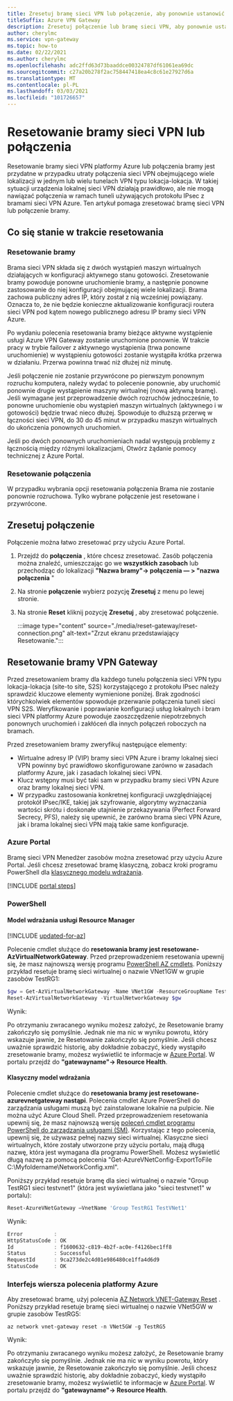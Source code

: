 ```yaml
---
title: Zresetuj bramę sieci VPN lub połączenie, aby ponownie ustanowić tunel IPsec
titleSuffix: Azure VPN Gateway
description: Zresetuj połączenie lub bramę sieci VPN, aby ponownie ustanowić tunele IPsec.
author: cherylmc
ms.service: vpn-gateway
ms.topic: how-to
ms.date: 02/22/2021
ms.author: cherylmc
ms.openlocfilehash: adc2ffd63d73baaddce00324787df61061ea69dc
ms.sourcegitcommit: c27a20b278f2ac758447418ea4c8c61e27927d6a
ms.translationtype: MT
ms.contentlocale: pl-PL
ms.lasthandoff: 03/03/2021
ms.locfileid: "101726657"
---
```

# <a name="reset-a-vpn-gateway-or-a-connection"></a>Resetowanie bramy sieci VPN lub połączenia

Resetowanie bramy sieci VPN platformy Azure lub połączenia bramy jest przydatne w przypadku utraty połączenia sieci VPN obejmującego wiele lokalizacji w jednym lub wielu tunelach VPN typu lokacja-lokacja. W takiej sytuacji urządzenia lokalnej sieci VPN działają prawidłowo, ale nie mogą nawiązać połączenia w ramach tuneli używających protokołu IPsec z bramami sieci VPN Azure. Ten artykuł pomaga zresetować bramę sieci VPN lub połączenie bramy.

## <a name="what-happens-during-a-reset"></a>Co się stanie w trakcie resetowania

### <a name="gateway-reset"></a>Resetowanie bramy

Brama sieci VPN składa się z dwóch wystąpień maszyn wirtualnych działających w konfiguracji aktywnego stanu gotowości. Zresetowanie bramy powoduje ponowne uruchomienie bramy, a następnie ponowne zastosowanie do niej konfiguracji obejmującej wiele lokalizacji. Brama zachowa publiczny adres IP, który został z nią wcześniej powiązany. Oznacza to, że nie będzie konieczne aktualizowanie konfiguracji routera sieci VPN pod kątem nowego publicznego adresu IP bramy sieci VPN Azure.

Po wydaniu polecenia resetowania bramy bieżące aktywne wystąpienie usługi Azure VPN Gateway zostanie uruchomione ponownie. W trakcie pracy w trybie failover z aktywnego wystąpienia (trwa ponowne uruchomienie) w wystąpieniu gotowości zostanie wystąpiła krótka przerwa w działaniu. Przerwa powinna trwać niż dłużej niż minutę.

Jeśli połączenie nie zostanie przywrócone po pierwszym ponownym rozruchu komputera, należy wydać to polecenie ponownie, aby uruchomić ponownie drugie wystąpienie maszyny wirtualnej (nową aktywną bramę). Jeśli wymagane jest przeprowadzenie dwóch rozruchów jednocześnie, to ponowne uruchomienie obu wystąpień maszyn wirtualnych (aktywnego i w gotowości) będzie trwać nieco dłużej. Spowoduje to dłuższą przerwę w łączności sieci VPN, do 30 do 45 minut w przypadku maszyn wirtualnych do ukończenia ponownych uruchomień.

Jeśli po dwóch ponownych uruchomieniach nadal występują problemy z łącznością między różnymi lokalizacjami, Otwórz żądanie pomocy technicznej z Azure Portal.

### <a name="connection-reset"></a>Resetowanie połączenia

W przypadku wybrania opcji resetowania połączenia Brama nie zostanie ponownie rozruchowa. Tylko wybrane połączenie jest resetowane i przywrócone.

## <a name="reset-a-connection"></a>Zresetuj połączenie

Połączenie można łatwo zresetować przy użyciu Azure Portal.

1. Przejdź do **połączenia** , które chcesz zresetować. Zasób połączenia można znaleźć, umieszczając go we **wszystkich zasobach** lub przechodząc do lokalizacji **"Nazwa bramy"-> połączenia — > "nazwa połączenia** "
1. Na stronie **połączenie** wybierz pozycję **Zresetuj** z menu po lewej stronie.
1. Na stronie **Reset** kliknij pozycję **Zresetuj** , aby zresetować połączenie.

   :::image type="content" source="./media/reset-gateway/reset-connection.png" alt-text="Zrzut ekranu przedstawiający Resetowanie.":::

## <a name="reset-a-vpn-gateway"></a>Resetowanie bramy VPN Gateway

Przed zresetowaniem bramy dla każdego tunelu połączenia sieci VPN typu lokacja-lokacja (site-to site, S2S) korzystającego z protokołu IPsec należy sprawdzić kluczowe elementy wymienione poniżej. Brak zgodności którychkolwiek elementów spowoduje przerwanie połączenia tuneli sieci VPN S2S. Weryfikowanie i poprawianie konfiguracji usług lokalnych i bram sieci VPN platformy Azure powoduje zaoszczędzenie niepotrzebnych ponownych uruchomień i zakłóceń dla innych połączeń roboczych na bramach.

Przed zresetowaniem bramy zweryfikuj następujące elementy:

* Wirtualne adresy IP (VIP) bramy sieci VPN Azure i bramy lokalnej sieci VPN powinny być prawidłowo skonfigurowane zarówno w zasadach platformy Azure, jak i zasadach lokalnej sieci VPN.
* Klucz wstępny musi być taki sam w przypadku bramy sieci VPN Azure oraz bramy lokalnej sieci VPN.
* W przypadku zastosowania konkretnej konfiguracji uwzględniającej protokół IPsec/IKE, takiej jak szyfrowanie, algorytmy wyznaczania wartości skrótu i doskonałe utajnienie przekazywania (Perfect Forward Secrecy, PFS), należy się upewnić, że zarówno brama sieci VPN Azure, jak i brama lokalnej sieci VPN mają takie same konfiguracje.

### <a name="azure-portal"></a><a name="portal"></a>Azure Portal

Bramę sieci VPN Menedżer zasobów można zresetować przy użyciu Azure Portal. Jeśli chcesz zresetować bramę klasyczną, zobacz kroki programu PowerShell dla [klasycznego modelu wdrażania](#resetclassic).

[!INCLUDE [portal steps](../../includes/vpn-gateway-reset-gw-portal-include.md)]

### <a name="powershell"></a><a name="ps"></a>PowerShell

#### <a name="resource-manager-deployment-model"></a>Model wdrażania usługi Resource Manager

[!INCLUDE [updated-for-az](../../includes/updated-for-az.md)]

Polecenie cmdlet służące do **resetowania bramy jest resetowane-AzVirtualNetworkGateway**. Przed przeprowadzeniem resetowania upewnij się, że masz najnowszą wersję programu [PowerShell AZ cmdlets](/powershell/module/az.network). Poniższy przykład resetuje bramę sieci wirtualnej o nazwie VNet1GW w grupie zasobów TestRG1:

```powershell
$gw = Get-AzVirtualNetworkGateway -Name VNet1GW -ResourceGroupName TestRG1
Reset-AzVirtualNetworkGateway -VirtualNetworkGateway $gw
```

Wynik:

Po otrzymaniu zwracanego wyniku możesz założyć, że Resetowanie bramy zakończyło się pomyślnie. Jednak nie ma nic w wyniku powrotu, który wskazuje jawnie, że Resetowanie zakończyło się pomyślnie. Jeśli chcesz uważnie sprawdzić historię, aby dokładnie zobaczyć, kiedy wystąpiło zresetowanie bramy, możesz wyświetlić te informacje w [Azure Portal](https://portal.azure.com). W portalu przejdź do **"gatewayname"-> Resource Health**.

#### <a name="classic-deployment-model"></a><a name="resetclassic"></a>Klasyczny model wdrażania

Polecenie cmdlet służące do **resetowania bramy jest resetowane-azurevnetgateway nastąpi**. Polecenia cmdlet Azure PowerShell do zarządzania usługami muszą być zainstalowane lokalnie na pulpicie. Nie można użyć Azure Cloud Shell. Przed przeprowadzeniem resetowania upewnij się, że masz najnowszą wersję [poleceń cmdlet programu PowerShell do zarządzania usługami (SM)](/powershell/azure/servicemanagement/install-azure-ps#azure-service-management-cmdlets). Korzystając z tego polecenia, upewnij się, że używasz pełnej nazwy sieci wirtualnej. Klasyczne sieci wirtualnych, które zostały utworzone przy użyciu portalu, mają długą nazwę, która jest wymagana dla programu PowerShell. Możesz wyświetlić długą nazwę za pomocą polecenia "Get-AzureVNetConfig-ExportToFile C:\Myfoldername\NetworkConfig.xml".

Poniższy przykład resetuje bramę dla sieci wirtualnej o nazwie "Group TestRG1 sieci testvnet1" (która jest wyświetlana jako "sieci testvnet1" w portalu):

```powershell
Reset-AzureVNetGateway –VnetName 'Group TestRG1 TestVNet1'
```

Wynik:

```powershell
Error          :
HttpStatusCode : OK
Id             : f1600632-c819-4b2f-ac0e-f4126bec1ff8
Status         : Successful
RequestId      : 9ca273de2c4d01e986480ce1ffa4d6d9
StatusCode     : OK
```

### <a name="azure-cli"></a><a name="cli"></a>Interfejs wiersza polecenia platformy Azure

Aby zresetować bramę, użyj polecenia [AZ Network VNET-Gateway Reset](/cli/azure/network/vnet-gateway) . Poniższy przykład resetuje bramę sieci wirtualnej o nazwie VNet5GW w grupie zasobów TestRG5:

```azurecli
az network vnet-gateway reset -n VNet5GW -g TestRG5
```

Wynik:

Po otrzymaniu zwracanego wyniku możesz założyć, że Resetowanie bramy zakończyło się pomyślnie. Jednak nie ma nic w wyniku powrotu, który wskazuje jawnie, że Resetowanie zakończyło się pomyślnie. Jeśli chcesz uważnie sprawdzić historię, aby dokładnie zobaczyć, kiedy wystąpiło zresetowanie bramy, możesz wyświetlić te informacje w [Azure Portal](https://portal.azure.com). W portalu przejdź do **"gatewayname"-> Resource Health**.
